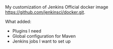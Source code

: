 My customization of Jenkins Official docker image https://github.com/jenkinsci/docker.git.  

What added:
- Plugins I need
- Global configuration for Maven
- Jenkins jobs I want to set up 
